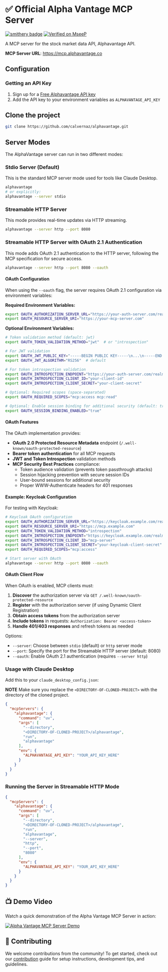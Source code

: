 # ✅ Official Alpha Vantage MCP Server

[![smithery badge](https://smithery.ai/badge/@calvernaz/alphavantage)](https://smithery.ai/server/@calvernaz/alphavantage)
[![Verified on MseeP](https://mseep.ai/badge.svg)](https://mseep.ai/app/b76d0966-edd1-46fd-9cfb-b29a6d8cb563)

A MCP server for the stock market data API, Alphavantage API.

**MCP Server URL**: https://mcp.alphavantage.co

## Configuration

### Getting an API Key
1. Sign up for a [Free Alphavantage API key](https://www.alphavantage.co/support/#api-key)
2. Add the API key to your environment variables as `ALPHAVANTAGE_API_KEY`


## Clone the project

```bash
git clone https://github.com/calvernaz/alphavantage.git
```

## Server Modes

The AlphaVantage server can run in two different modes:

### Stdio Server (Default)
This is the standard MCP server mode used for tools like Claude Desktop.

```bash
alphavantage
# or explicitly:
alphavantage --server stdio
```

### Streamable HTTP Server
This mode provides real-time updates via HTTP streaming.

```bash
alphavantage --server http --port 8080
```

### Streamable HTTP Server with OAuth 2.1 Authentication
This mode adds OAuth 2.1 authentication to the HTTP server, following the MCP specification for secure access.

```bash
alphavantage --server http --port 8080 --oauth
```

#### OAuth Configuration

When using the `--oauth` flag, the server requires OAuth 2.1 configuration via environment variables:

**Required Environment Variables:**
```bash
export OAUTH_AUTHORIZATION_SERVER_URL="https://your-auth-server.com/realms/your-realm"
export OAUTH_RESOURCE_SERVER_URI="https://your-mcp-server.com"
```

**Optional Environment Variables:**
```bash
# Token validation method (default: jwt)
export OAUTH_TOKEN_VALIDATION_METHOD="jwt"  # or "introspection"

# For JWT validation
export OAUTH_JWT_PUBLIC_KEY="-----BEGIN PUBLIC KEY-----\n...\n-----END PUBLIC KEY-----"
export OAUTH_JWT_ALGORITHM="RS256"  # default

# For token introspection validation
export OAUTH_INTROSPECTION_ENDPOINT="https://your-auth-server.com/realms/your-realm/protocol/openid-connect/token/introspect"
export OAUTH_INTROSPECTION_CLIENT_ID="your-client-id"
export OAUTH_INTROSPECTION_CLIENT_SECRET="your-client-secret"

# Optional: Required scopes (space-separated)
export OAUTH_REQUIRED_SCOPES="mcp:access mcp:read"

# Optional: Enable session binding for additional security (default: true)
export OAUTH_SESSION_BINDING_ENABLED="true"
```

#### OAuth Features

The OAuth implementation provides:

- **OAuth 2.0 Protected Resource Metadata** endpoint (`/.well-known/oauth-protected-resource`)
- **Bearer token authentication** for all MCP requests
- **JWT and Token Introspection** validation methods
- **MCP Security Best Practices** compliance:
  - Token audience validation (prevents token passthrough attacks)
  - Session hijacking prevention with secure session IDs
  - User-bound sessions for additional security
  - Proper WWW-Authenticate headers for 401 responses

#### Example: Keycloak Configuration

For testing with Keycloak:

```bash
# Keycloak OAuth configuration
export OAUTH_AUTHORIZATION_SERVER_URL="https://keycloak.example.com/realms/mcp-realm"
export OAUTH_RESOURCE_SERVER_URI="https://mcp.example.com"
export OAUTH_TOKEN_VALIDATION_METHOD="introspection"
export OAUTH_INTROSPECTION_ENDPOINT="https://keycloak.example.com/realms/mcp-realm/protocol/openid-connect/token/introspect"
export OAUTH_INTROSPECTION_CLIENT_ID="mcp-server"
export OAUTH_INTROSPECTION_CLIENT_SECRET="your-keycloak-client-secret"
export OAUTH_REQUIRED_SCOPES="mcp:access"

# Start server with OAuth
alphavantage --server http --port 8080 --oauth
```

#### OAuth Client Flow

When OAuth is enabled, MCP clients must:

1. **Discover** the authorization server via `GET /.well-known/oauth-protected-resource`
2. **Register** with the authorization server (if using Dynamic Client Registration)
3. **Obtain access tokens** from the authorization server
4. **Include tokens** in requests: `Authorization: Bearer <access-token>`
5. **Handle 401/403 responses** and refresh tokens as needed

Options:
- `--server`: Choose between `stdio` (default) or `http` server mode
- `--port`: Specify the port for the Streamable HTTP server (default: 8080)
- `--oauth`: Enable OAuth 2.1 authentication (requires `--server http`)

### Usage with Claude Desktop
Add this to your `claude_desktop_config.json`:

**NOTE** Make sure you replace the `<DIRECTORY-OF-CLONED-PROJECT>` with the directory of the cloned project.

```json
{
  "mcpServers": {
    "alphavantage": {
      "command": "uv",
      "args": [
        "--directory",
        "<DIRECTORY-OF-CLONED-PROJECT>/alphavantage",
        "run",
        "alphavantage"
      ],
      "env": {
        "ALPHAVANTAGE_API_KEY": "YOUR_API_KEY_HERE"
      }
    }
  }
}
```
### Running the Server in Streamable HTTP Mode

```json
{
  "mcpServers": {
    "alphavantage": {
      "command": "uv",
      "args": [
        "--directory",
        "<DIRECTORY-OF-CLONED-PROJECT>/alphavantage",
        "run",
        "alphavantage",
        "--server",
        "http",
        "--port",
        "8080"
      ],
      "env": {
        "ALPHAVANTAGE_API_KEY": "YOUR_API_KEY_HERE"
      }
    }
  }
}
```


## 📺 Demo Video

Watch a quick demonstration of the Alpha Vantage MCP Server in action:

[![Alpha Vantage MCP Server Demo](https://github.com/user-attachments/assets/bc9ecffb-eab6-4a4d-bbf6-9fc8178f15c3)](https://github.com/user-attachments/assets/bc9ecffb-eab6-4a4d-bbf6-9fc8178f15c3)


## 🤝 Contributing

We welcome contributions from the community! To get started, check out our [contribution](CONTRIBUTING.md) guide for setup instructions, 
development tips, and guidelines.
